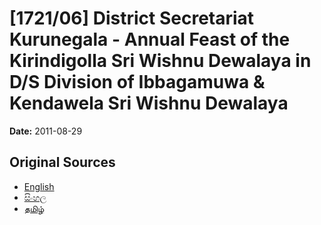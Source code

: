# [1721/06] District Secretariat Kurunegala - Annual Feast of the Kirindigolla Sri Wishnu Dewalaya in D/S Division of Ibbagamuwa & Kendawela Sri Wishnu Dewalaya

**Date:** 2011-08-29

## Original Sources

- [English](https://documents.gov.lk/view/extra-gazettes/2011/8/1721-06_E.pdf)
- [සිංහල](https://documents.gov.lk/view/extra-gazettes/2011/8/1721-06_S.pdf)
- [தமிழ்](https://documents.gov.lk/view/extra-gazettes/2011/8/1721-06_T.pdf)
